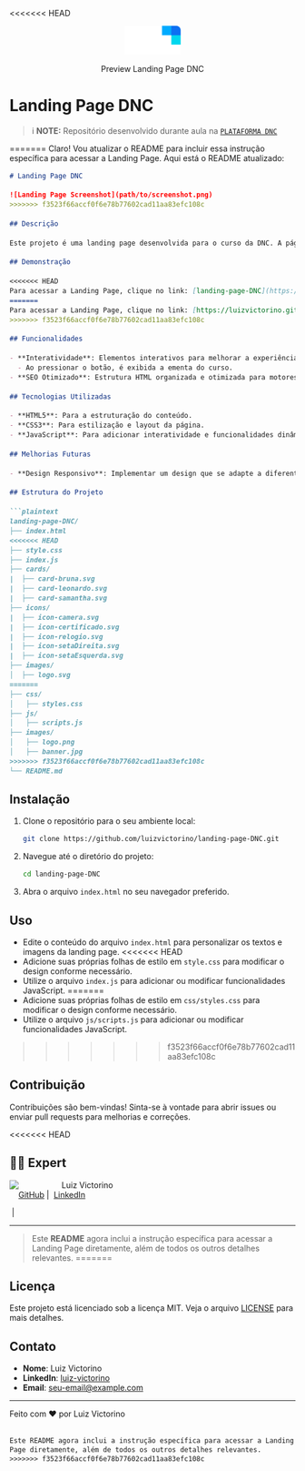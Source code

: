 <<<<<<< HEAD
<p align="center">
    <img src="./images/image.png" width="100">
</p>
<p align="center">Preview Landing Page DNC</p>


# Landing Page DNC
> i **NOTE:** Repositório desenvolvido durante aula na  [`PLATAFORMA DNC`](https://aluno.dnc.group/painel)

=======
Claro! Vou atualizar o README para incluir essa instrução específica para acessar a Landing Page. Aqui está o README atualizado:

```markdown
# Landing Page DNC

![Landing Page Screenshot](path/to/screenshot.png)
>>>>>>> f3523f66accf0f6e78b77602cad11aa83efc108c

## Descrição

Este projeto é uma landing page desenvolvida para o curso da DNC. A página foi criada com o objetivo de aplicar os conhecimentos adquiridos sobre HTML, CSS e JavaScript, proporcionando uma interface atraente para os usuários.

## Demonstração

<<<<<<< HEAD
Para acessar a Landing Page, clique no link: [landing-page-DNC](https://luizvictorino.github.io/landing-page-DNC/)
=======
Para acessar a Landing Page, clique no link: [https://luizvictorino.github.io/landing-page-DNC/](https://luizvictorino.github.io/landing-page-DNC/)
>>>>>>> f3523f66accf0f6e78b77602cad11aa83efc108c

## Funcionalidades

- **Interatividade**: Elementos interativos para melhorar a experiência do usuário, como botões, animações e formulários.
  - Ao pressionar o botão, é exibida a ementa do curso.
- **SEO Otimizado**: Estrutura HTML organizada e otimizada para motores de busca.

## Tecnologias Utilizadas

- **HTML5**: Para a estruturação do conteúdo.
- **CSS3**: Para estilização e layout da página.
- **JavaScript**: Para adicionar interatividade e funcionalidades dinâmicas.

## Melhorias Futuras

- **Design Responsivo**: Implementar um design que se adapte a diferentes tamanhos de tela, garantindo uma boa experiência em dispositivos móveis e desktops.

## Estrutura do Projeto

```plaintext
landing-page-DNC/
├── index.html
<<<<<<< HEAD
├── style.css
├── index.js
├── cards/
|  ├── card-bruna.svg
|  ├── card-leonardo.svg
|  ├── card-samantha.svg
├── icons/
|  ├── icon-camera.svg
|  ├── icon-certificado.svg
|  ├── icon-relogio.svg
|  ├── icon-setaDireita.svg
|  ├── icon-setaEsquerda.svg
├── images/
│  ├── logo.svg
=======
├── css/
│   ├── styles.css
├── js/
│   ├── scripts.js
├── images/
│   ├── logo.png
│   ├── banner.jpg
>>>>>>> f3523f66accf0f6e78b77602cad11aa83efc108c
└── README.md
```

## Instalação

1. Clone o repositório para o seu ambiente local:

   ```bash
   git clone https://github.com/luizvictorino/landing-page-DNC.git
   ```

2. Navegue até o diretório do projeto:

   ```bash
   cd landing-page-DNC
   ```

3. Abra o arquivo `index.html` no seu navegador preferido.

## Uso

- Edite o conteúdo do arquivo `index.html` para personalizar os textos e imagens da landing page.
<<<<<<< HEAD
- Adicione suas próprias folhas de estilo em `style.css` para modificar o design conforme necessário.
- Utilize o arquivo `index.js` para adicionar ou modificar funcionalidades JavaScript.
=======
- Adicione suas próprias folhas de estilo em `css/styles.css` para modificar o design conforme necessário.
- Utilize o arquivo `js/scripts.js` para adicionar ou modificar funcionalidades JavaScript.
>>>>>>> f3523f66accf0f6e78b77602cad11aa83efc108c

## Contribuição

Contribuições são bem-vindas! Sinta-se à vontade para abrir issues ou enviar pull requests para melhorias e correções.

<<<<<<< HEAD
## 👨‍💻 Expert

<p>
    <img 
      align=left 
      margin=10 
      width=80 
      src="https://avatars.githubusercontent.com/u/133029852?v=4"
    />
    <p>&nbsp&nbsp&nbspLuiz Victorino<br>
    &nbsp&nbsp&nbsp
    <a href="https://github.com/luizvictorino">
    GitHub</a>&nbsp;|&nbsp;
    <a href="https://www.linkedin.com/in/luiz-victorino/">LinkedIn</a>

&nbsp;|&nbsp;

---

> Este **README** agora inclui a instrução específica para acessar a Landing Page diretamente, além de todos os outros detalhes relevantes.
=======
## Licença

Este projeto está licenciado sob a licença MIT. Veja o arquivo [LICENSE](LICENSE) para mais detalhes.

## Contato

- **Nome**: Luiz Victorino
- **LinkedIn**: [luiz-victorino](https://www.linkedin.com/in/luiz-victorino/)
- **Email**: seu-email@example.com

---

Feito com ♥ por Luiz Victorino
```

Este README agora inclui a instrução específica para acessar a Landing Page diretamente, além de todos os outros detalhes relevantes.
>>>>>>> f3523f66accf0f6e78b77602cad11aa83efc108c
